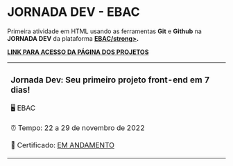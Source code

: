 <h1>JORNADA DEV - EBAC</h1>

<p>Primeira atividade em HTML usando as ferramentas <strong>Git</strong> e <strong>Github</strong> na <strong>JORNADA DEV</strong> da plataforma <a href="https://ebaconline.com.br/webinars/jornada-dev-novembro-22-29" target="_blank"><strong>EBAC/strong></a>.

<p> <a href="https://yasminelima.github.io/jornada-dev-01/" target="_blank">LINK PARA ACESSO DA PÁGINA DOS PROJETOS</a></p>

<table>
    <tr>
        <td>
        <h3>Jornada Dev: Seu primeiro projeto front-end em 7 dias!</h3>
        <p>🖥 EBAC <br><br> ⏰ Tempo: 22 a 29 de novembro de 2022<br><br> 📜 Certificado: <a href="" target="_blank">EM ANDAMENTO</a></p>
        <td>
    </tr>

